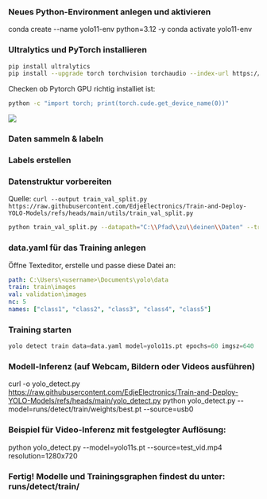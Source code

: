 





### Neues Python-Environment anlegen und aktivieren

conda create --name yolo11-env python=3.12 -y
conda activate yolo11-env

### Ultralytics und PyTorch installieren

```bash
pip install ultralytics
pip install --upgrade torch torchvision torchaudio --index-url https://download.pytorch.org/whl/cu124

```

Checken ob Pytorch GPU richtig installiet ist:

```bash
python -c "import torch; print(torch.cude.get_device_name(0))"
```

![](C:\Users\lauri\AppData\Roaming\marktext\images\2025-10-28-11-20-03-image.png)

### Daten sammeln & labeln

### Labels erstellen



### Datenstruktur vorbereiten

Quelle: `curl --output train_val_split.py https://raw.githubusercontent.com/EdjeElectronics/Train-and-Deploy-YOLO-Models/refs/heads/main/utils/train_val_split.py`




```bash
python train_val_split.py --datapath="C:\\Pfad\\zu\\deinen\\Daten" --train_pct=.8
```

### data.yaml für das Training anlegen

Öffne Texteditor, erstelle und passe diese Datei an:

```yml
path: C:\Users\<username>\Documents\yolo\data
train: train\images
val: validation\images
nc: 5
names: ["class1", "class2", "class3", "class4", "class5"]
```



### Training starten

```python
yolo detect train data=data.yaml model=yolo11s.pt epochs=60 imgsz=640
```

### Modell-Inferenz (auf Webcam, Bildern oder Videos ausführen)

curl -o yolo_detect.py https://raw.githubusercontent.com/EdjeElectronics/Train-and-Deploy-YOLO-Models/refs/heads/main/yolo_detect.py
python yolo_detect.py --model=runs/detect/train/weights/best.pt --source=usb0

### Beispiel für Video-Inferenz mit festgelegter Auflösung:

python yolo_detect.py --model=yolo11s.pt --source=test_vid.mp4 resolution=1280x720

### Fertig! Modelle und Trainingsgraphen findest du unter: runs/detect/train/
